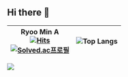 ## Hi there 👋

Ryoo Min A   </br> [![Hits](https://hits.seeyoufarm.com/api/count/incr/badge.svg?url=https%3A%2F%2Fgithub.com%2Frrrmina%2F&count_bg=%23D1A7F0&title_bg=%236D6B79&icon=github.svg&icon_color=%23E7E7E7&title=hits&edge_flat=false)](https://hits.seeyoufarm.com)</br>[![Solved.ac프로필](http://mazassumnida.wtf/api/mini/generate_badge?boj=rmina1030)](https://solved.ac/rmina1030)  |![Top Langs](https://github-readme-stats.vercel.app/api/top-langs/?username=rrrmina&layout=compact)
--- | --- | 





<a href="https://github.com/devxb/gitanimals">
  <img src="https://render.gitanimals.org/farms/rrrmina"/>
</a>
<!--
**rrrmina/rrrmina**Ryoo Min A   </br>  is a ✨ _special_ ✨ repository because its `README.md` (this file) appears on your GitHub profile.

Here are some ideas to get you started:

- 🔭 I’m currently working on ...
- 🌱 I’m currently learning ...
- 👯 I’m looking to collaborate on ...
- 🤔 I’m looking for help with ...
- 💬 Ask me about ...
- 📫 How to reach me: ...
- 😄 Pronouns: ...
- ⚡ Fun fact: ...
-->
